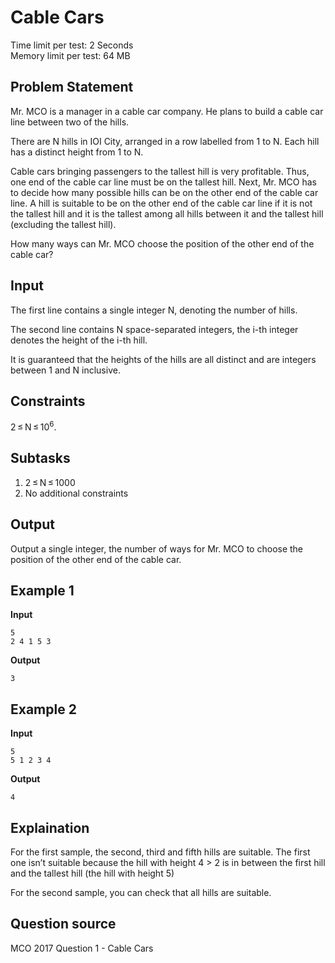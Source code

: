 Cable Cars
===========
Time limit per test: 2 Seconds  
Memory limit per test: 64 MB

Problem Statement
--------------
Mr. MCO is a manager in a cable car company. He plans to build a cable car line between two of the hills.

There are N hills in IOI City, arranged in a row labelled from 1 to N. Each hill has a distinct height from 1 to N.

Cable cars bringing passengers to the tallest hill is very profitable. Thus, one end of the cable car line must be on the tallest hill. Next, Mr. MCO has to decide how many possible hills can be on the other end of the cable car line. A hill is suitable to be on the other end of the cable car line if it is not the tallest hill and it is the tallest among all hills between it and the tallest hill (excluding the tallest hill).

How many ways can Mr. MCO choose the position of the other end of the cable car?

Input
------
The first line contains a single integer N, denoting the number of hills.

The second line contains N space-separated integers, the i-th integer denotes the height of the i-th hill.

It is guaranteed that the heights of the hills are all distinct and are integers between 1 and N inclusive.

Constraints
--------------
 2 ≤ N ≤ 10<sup>6</sup>.

Subtasks
----------
1. 2 ≤ N ≤ 1000
2. No additional constraints

Output
-------
Output a single integer, the number of ways for Mr. MCO to choose the position of the other end of the cable car.

Example 1
----------
__Input__

    5
    2 4 1 5 3

__Output__

    3

Example 2
----------
__Input__

    5
    5 1 2 3 4

__Output__

    4


Explaination
-----------

For the first sample, the second, third and fifth hills are suitable. The first one isn’t suitable because the hill with height 4 > 2 is in between the first hill and the tallest hill (the hill with height 5)

For the second sample, you can check that all hills are suitable.

Question source
----------------

MCO 2017 Question 1 - Cable Cars
